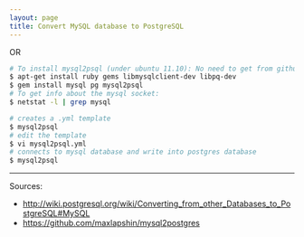 ```yaml
---
layout: page
title: Convert MySQL database to PostgreSQL
---
```




OR

```bash
# To install mysql2psql (under ubuntu 11.10): No need to get from github, just:
$ apt-get install ruby gems libmysqlclient-dev libpq-dev
$ gem install mysql pg mysql2psql
# To get info about the mysql socket:
$ netstat -l | grep mysql

# creates a .yml template
$ mysql2psql
# edit the template
$ vi mysql2psql.yml
# connects to mysql database and write into postgres database
$ mysql2psql
```

---------
Sources:

- http://wiki.postgresql.org/wiki/Converting_from_other_Databases_to_PostgreSQL#MySQL
- https://github.com/maxlapshin/mysql2postgres
